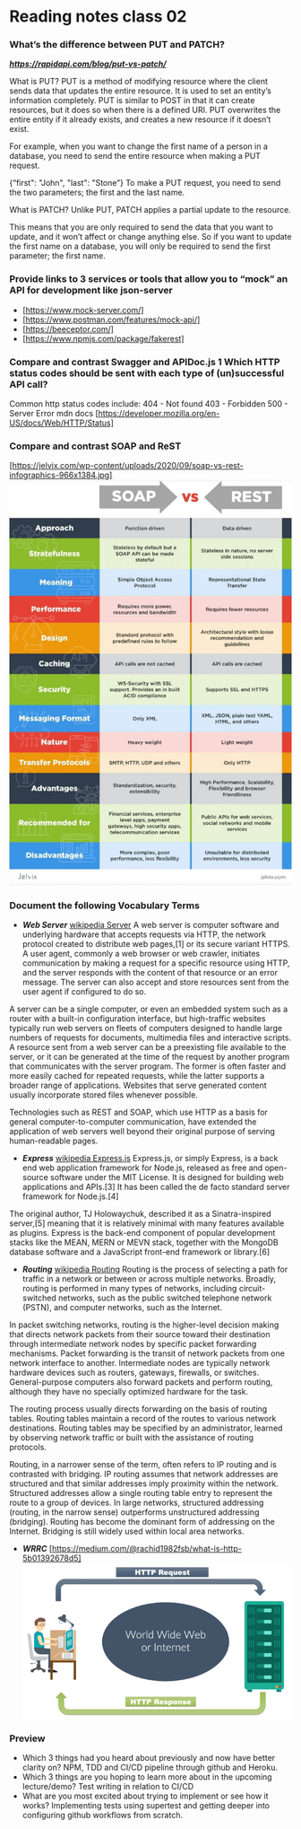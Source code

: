 # Reading notes class 02

### What’s the difference between PUT and PATCH?

***https://rapidapi.com/blog/put-vs-patch/***

What is PUT?
PUT is a method of modifying resource where the client sends data that updates the entire resource. It is used to set an entity’s information completely. PUT is similar to POST in that it can create resources, but it does so when there is a defined URI. PUT overwrites the entire entity if it already exists, and creates a new resource if it doesn’t exist.

For example, when you want to change the first name of a person in a database, you need to send the entire resource when making a PUT request.

{“first": "John", "last": "Stone”}
To make a PUT request, you need to send the two parameters; the first and the last name.

What is PATCH?
Unlike PUT, PATCH applies a partial update to the resource.

This means that you are only required to send the data that you want to update, and it won’t affect or change anything else. So if you want to update the first name on a database, you will only be required to send the first parameter; the first name.

### Provide links to 3 services or tools that allow you to “mock” an API for development like json-server

- [https://www.mock-server.com/]
- [https://www.postman.com/features/mock-api/]
- [https://beeceptor.com/]
- [https://www.npmjs.com/package/fakerest]

### Compare and contrast Swagger and APIDoc.js 1 Which HTTP status codes should be sent with each type of (un)successful API call?

Common http status codes include:
404 - Not found
403 - Forbidden
500 - Server Error
mdn docs [https://developer.mozilla.org/en-US/docs/Web/HTTP/Status]

### Compare and contrast SOAP and ReST

[https://jelvix.com/wp-content/uploads/2020/09/soap-vs-rest-infographics-966x1384.jpg]
![soap-vs-rest-infographics](soap-vs-rest-infographics-966x1384.jpg)

### Document the following Vocabulary Terms

- **_Web Server_**
  [wikipedia Server](https://en.wikipedia.org/wiki/Server_computing)
  A web server is computer software and underlying hardware that accepts requests via HTTP, the network protocol created to distribute web pages,[1] or its secure variant HTTPS. A user agent, commonly a web browser or web crawler, initiates communication by making a request for a specific resource using HTTP, and the server responds with the content of that resource or an error message. The server can also accept and store resources sent from the user agent if configured to do so.

A server can be a single computer, or even an embedded system such as a router with a built-in configuration interface, but high-traffic websites typically run web servers on fleets of computers designed to handle large numbers of requests for documents, multimedia files and interactive scripts. A resource sent from a web server can be a preexisting file available to the server, or it can be generated at the time of the request by another program that communicates with the server program. The former is often faster and more easily cached for repeated requests, while the latter supports a broader range of applications. Websites that serve generated content usually incorporate stored files whenever possible.

Technologies such as REST and SOAP, which use HTTP as a basis for general computer-to-computer communication, have extended the application of web servers well beyond their original purpose of serving human-readable pages.

- **_Express_**
  [wikipedia Express.js](https://en.wikipedia.org/wiki/Express.js)
  Express.js, or simply Express, is a back end web application framework for Node.js, released as free and open-source software under the MIT License. It is designed for building web applications and APIs.[3] It has been called the de facto standard server framework for Node.js.[4]

The original author, TJ Holowaychuk, described it as a Sinatra-inspired server,[5] meaning that it is relatively minimal with many features available as plugins. Express is the back-end component of popular development stacks like the MEAN, MERN or MEVN stack, together with the MongoDB database software and a JavaScript front-end framework or library.[6]

- **_Routing_**
  [wikipedia Routing](https://en.wikipedia.org/wiki/Routing)
  Routing is the process of selecting a path for traffic in a network or between or across multiple networks. Broadly, routing is performed in many types of networks, including circuit-switched networks, such as the public switched telephone network (PSTN), and computer networks, such as the Internet.

In packet switching networks, routing is the higher-level decision making that directs network packets from their source toward their destination through intermediate network nodes by specific packet forwarding mechanisms. Packet forwarding is the transit of network packets from one network interface to another. Intermediate nodes are typically network hardware devices such as routers, gateways, firewalls, or switches. General-purpose computers also forward packets and perform routing, although they have no specially optimized hardware for the task.

The routing process usually directs forwarding on the basis of routing tables. Routing tables maintain a record of the routes to various network destinations. Routing tables may be specified by an administrator, learned by observing network traffic or built with the assistance of routing protocols.

Routing, in a narrower sense of the term, often refers to IP routing and is contrasted with bridging. IP routing assumes that network addresses are structured and that similar addresses imply proximity within the network. Structured addresses allow a single routing table entry to represent the route to a group of devices. In large networks, structured addressing (routing, in the narrow sense) outperforms unstructured addressing (bridging). Routing has become the dominant form of addressing on the Internet. Bridging is still widely used within local area networks.

- **_WRRC_**
  [https://medium.com/@rachid1982fsb/what-is-http-5b01392678d5]
  ![web request response cycle](WRRC.png)

### Preview

- Which 3 things had you heard about previously and now have better clarity on?
  NPM, TDD and CI/CD pipeline through github and Heroku.
- Which 3 things are you hoping to learn more about in the upcoming lecture/demo?
  Test writing in relation to CI/CD
- What are you most excited about trying to implement or see how it works?
  Implementing tests using supertest and getting deeper into configuring github workflows from scratch.
